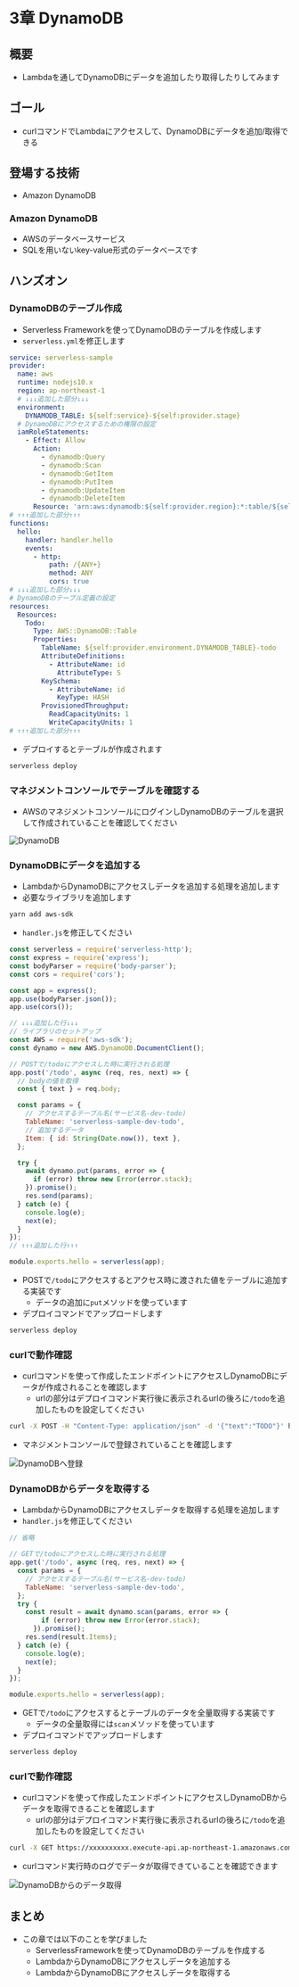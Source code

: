 # 3章 DynamoDB

## 概要

- Lambdaを通してDynamoDBにデータを追加したり取得したりしてみます

## ゴール

- curlコマンドでLambdaにアクセスして、DynamoDBにデータを追加/取得できる

## 登場する技術

- Amazon DynamoDB

### Amazon DynamoDB

- AWSのデータベースサービス
- SQLを用いないkey-value形式のデータベースです

## ハンズオン

### DynamoDBのテーブル作成

- Serverless Frameworkを使ってDynamoDBのテーブルを作成します
- `serverless.yml`を修正します

```yml
service: serverless-sample
provider:
  name: aws
  runtime: nodejs10.x
  region: ap-northeast-1
  # ↓↓↓追加した部分↓↓↓
  environment:
    DYNAMODB_TABLE: ${self:service}-${self:provider.stage}
  # DynamoDBにアクセスするための権限の設定
  iamRoleStatements:
    - Effect: Allow
      Action:
        - dynamodb:Query
        - dynamodb:Scan
        - dynamodb:GetItem
        - dynamodb:PutItem
        - dynamodb:UpdateItem
        - dynamodb:DeleteItem
      Resource: 'arn:aws:dynamodb:${self:provider.region}:*:table/${self:provider.environment.DYNAMODB_TABLE}*'
# ↑↑↑追加した部分↑↑↑
functions:
  hello:
    handler: handler.hello
    events:
      - http:
          path: /{ANY+}
          method: ANY
          cors: true
# ↓↓↓追加した部分↓↓↓
# DynamoDBのテーブル定義の設定
resources:
  Resources:
    Todo:
      Type: AWS::DynamoDB::Table
      Properties:
        TableName: ${self:provider.environment.DYNAMODB_TABLE}-todo
        AttributeDefinitions:
          - AttributeName: id
            AttributeType: S
        KeySchema:
          - AttributeName: id
            KeyType: HASH
        ProvisionedThroughput:
          ReadCapacityUnits: 1
          WriteCapacityUnits: 1
# ↑↑↑追加した部分↑↑↑
```

- デプロイするとテーブルが作成されます

```bash
serverless deploy
```

### マネジメントコンソールでテーブルを確認する

- AWSのマネジメントコンソールにログインしDynamoDBのテーブルを選択して作成されていることを確認してください

![DynamoDB](/images/3-1.png)

### DynamoDBにデータを追加する

- LambdaからDynamoDBにアクセスしデータを追加する処理を追加します
- 必要なライブラリを追加します

```bash
yarn add aws-sdk
```

- `handler.js`を修正してください

```js
const serverless = require('serverless-http');
const express = require('express');
const bodyParser = require('body-parser');
const cors = require('cors');

const app = express();
app.use(bodyParser.json());
app.use(cors());

// ↓↓↓追加した行↓↓↓
// ライブラリのセットアップ
const AWS = require('aws-sdk');
const dynamo = new AWS.DynamoDB.DocumentClient();

// POSTで/todoにアクセスした時に実行される処理
app.post('/todo', async (req, res, next) => {
  // bodyの値を取得
  const { text } = req.body;

  const params = {
    // アクセスするテーブル名(サービス名-dev-todo)
    TableName: 'serverless-sample-dev-todo',
    // 追加するデータ
    Item: { id: String(Date.now()), text },
  };

  try {
    await dynamo.put(params, error => {
      if (error) throw new Error(error.stack);
    }).promise();
    res.send(params);
  } catch (e) {
    console.log(e);
    next(e);
  }
});
// ↑↑↑追加した行↑↑↑

module.exports.hello = serverless(app);
```

- POSTで`/todo`にアクセスするとアクセス時に渡された値をテーブルに追加する実装です
    - データの追加に`put`メソッドを使っています
- デプロイコマンドでアップロードします

```bash
serverless deploy
```

### curlで動作確認

- curlコマンドを使って作成したエンドポイントにアクセスしDynamoDBにデータが作成されることを確認します
    - urlの部分はデプロイコマンド実行後に表示されるurlの後ろに`/todo`を追加したものを設定してください

```bash
curl -X POST -H "Content-Type: application/json" -d '{"text":"TODO"}' https://xxxxxxxxxx.execute-api.ap-northeast-1.amazonaws.com/dev/todo
```

- マネジメントコンソールで登録されていることを確認します

![DynamoDBへ登録](/images/3-2.png)

### DynamoDBからデータを取得する

- LambdaからDynamoDBにアクセスしデータを取得する処理を追加します
- `handler.js`を修正してください

```js
// 省略

// GETで/todoにアクセスした時に実行される処理
app.get('/todo', async (req, res, next) => {
  const params = {
    // アクセスするテーブル名(サービス名-dev-todo)
    TableName: 'serverless-sample-dev-todo',
  };
  try {
    const result = await dynamo.scan(params, error => {
        if (error) throw new Error(error.stack);
      }).promise();
    res.send(result.Items);
  } catch (e) {
    console.log(e);
    next(e);
  }
});

module.exports.hello = serverless(app);
```

- GETで`/todo`にアクセスするとテーブルのデータを全量取得する実装です
    - データの全量取得には`scan`メソッドを使っています
- デプロイコマンドでアップロードします

```bash
serverless deploy
```

### curlで動作確認

- curlコマンドを使って作成したエンドポイントにアクセスしDynamoDBからデータを取得できることを確認します
    - urlの部分はデプロイコマンド実行後に表示されるurlの後ろに`/todo`を追加したものを設定してください

```bash
curl -X GET https://xxxxxxxxxx.execute-api.ap-northeast-1.amazonaws.com/dev/todo
```

- curlコマンド実行時のログでデータが取得できていることを確認できます

![DynamoDBからのデータ取得](/images/3-3.png)

## まとめ

- この章では以下のことを学びました
    - ServerlessFrameworkを使ってDynamoDBのテーブルを作成する
    - LambdaからDynamoDBにアクセスしデータを追加する
    - LambdaからDynamoDBにアクセスしデータを取得する

